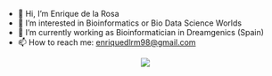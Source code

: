- 👋 Hi, I’m Enrique de la Rosa
- 👀 I’m interested in Bioinformatics or Bio Data Science Worlds
- 🌱 I’m currently working as Bioinformatician in Dreamgenics (Spain)
- 📫 How to reach me: enriquedlrm98@gmail.com

<!---
Enriquedlrm16/Enriquedlrm16 is a ✨ special ✨ repository because its `README.md` (this file) appears on your GitHub profile.
You can click the Preview link to take a look at your changes.
--->

<p align="center">
  <img src="https://capsule-render.vercel.app/api?text=Hey Everyone!🕹️&animation=fadeIn&type=waving&color=gradient&height=100"/>
</p>
